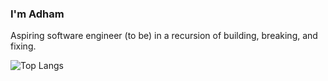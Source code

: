 ### I'm Adham

Aspiring software engineer (to be) in a recursion of building, breaking, and fixing.

![Top Langs](https://github-readme-stats.vercel.app/api/top-langs/?username=adhamhshm&hide_progress=true&theme=dark)
